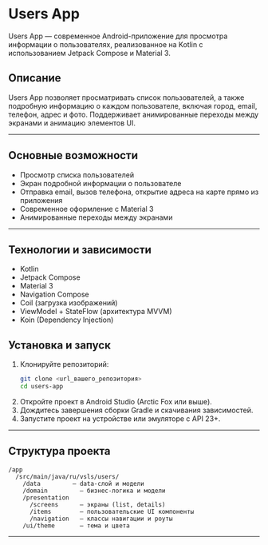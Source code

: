 # Users App

Users App — современное Android-приложение для просмотра информации о пользователях, реализованное
на Kotlin с использованием Jetpack Compose и Material 3.

## Описание

Users App позволяет просматривать список пользователей, а также подробную информацию о каждом
пользователе, включая город, email, телефон, адрес и фото. Поддерживает анимированные переходы между
экранами и анимацию элементов UI.

---

## Основные возможности

- Просмотр списка пользователей
- Экран подробной информации о пользователе
- Отправка email, вызов телефона, открытие адреса на карте прямо из приложения
- Современное оформление с Material 3
- Анимированные переходы между экранами

---

## Технологии и зависимости

- Kotlin
- Jetpack Compose
- Material 3
- Navigation Compose 
- Coil (загрузка изображений)
- ViewModel + StateFlow (архитектура MVVM)
- Koin (Dependency Injection)

## Установка и запуск

1. Клонируйте репозиторий:
    ```sh
    git clone <url_вашего_репозитория>
    cd users-app
    ```
2. Откройте проект в Android Studio (Arctic Fox или выше).
3. Дождитесь завершения сборки Gradle и скачивания зависимостей.
4. Запустите проект на устройстве или эмуляторе с API 23+.

---

## Структура проекта

```
/app
  /src/main/java/ru/vsls/users/
    /data         — data-слой и модели
    /domain         — бизнес-логика и модели
    /presentation
      /screens      — экраны (list, details)
      /items        — пользовательские UI компоненты
      /navigation   — классы навигации и роуты
    /ui/theme       — тема и цвета
```
---
